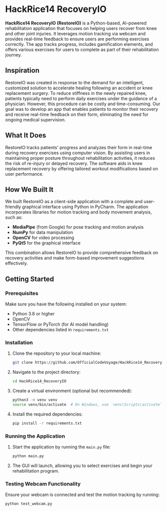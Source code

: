 # HackRice14 RecoveryIO

**HackRice14 RecoveryIO (RestoreIO)** is a Python-based, AI-powered rehabilitation application that focuses on helping users recover from knee and other joint injuries. It leverages motion tracking via webcam and provides real-time feedback to ensure users are performing exercises correctly. The app tracks progress, includes gamification elements, and offers various exercises for users to complete as part of their rehabilitation journey.

## Inspiration

RestoreIO was created in response to the demand for an intelligent, customized solution to accelerate healing following an accident or knee replacement surgery. To reduce stiffness in the newly repaired knee, patients typically need to perform daily exercises under the guidance of a physician. However, this procedure can be costly and time-consuming. Our goal was to develop an app that enables patients to monitor their recovery and receive real-time feedback on their form, eliminating the need for ongoing medical supervision.

## What It Does

RestoreIO tracks patients' progress and analyzes their form in real-time during recovery exercises using computer vision. By assisting users in maintaining proper posture throughout rehabilitation activities, it reduces the risk of re-injury or delayed recovery. The software aids in knee replacement recovery by offering tailored workout modifications based on user performance.

## How We Built It

We built RestoreIO as a client-side application with a complete and user-friendly graphical interface using Python in PyCharm. The application incorporates libraries for motion tracking and body movement analysis, such as:
- **MediaPipe** (from Google) for pose tracking and motion analysis
- **NumPy** for data manipulation
- **OpenCV** for video processing
- **PyQt5** for the graphical interface

This combination allows RestoreIO to provide comprehensive feedback on recovery activities and make form-based improvement suggestions effectively.

## Getting Started

### Prerequisites

Make sure you have the following installed on your system:

- Python 3.8 or higher
- OpenCV
- TensorFlow or PyTorch (for AI model handling)
- Other dependencies listed in `requirements.txt`

### Installation

1. Clone the repository to your local machine:

    ```bash
    git clone https://github.com/OfficialCodeVoyage/HackRice14_RecoveryIO.git
    ```

2. Navigate to the project directory:

    ```bash
    cd HackRice14_RecoveryIO
    ```

3. Create a virtual environment (optional but recommended):

    ```bash
    python3 -m venv venv
    source venv/bin/activate  # On Windows, use `venv\Scripts\activate`
    ```

4. Install the required dependencies:

    ```bash
    pip install -r requirements.txt
    ```

### Running the Application

1. Start the application by running the `main.py` file:

    ```bash
    python main.py
    ```

2. The GUI will launch, allowing you to select exercises and begin your rehabilitation program.

### Testing Webcam Functionality

Ensure your webcam is connected and test the motion tracking by running:

```bash
python test_webcam.py

